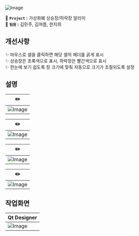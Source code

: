 ![Image](https://github.com/user-attachments/assets/5efab571-48bd-4bcd-9532-170d60043d3a)

🎉 **`Project` :** 가상화폐 상승장/하락장 알리미<br>
🎉 **`팀원` :** 김민주, 김여름, 한지희

## 개선사항
✨ 마우스로 셀을 클릭하면 해당 셀의 헤더를 굵게 표시<br>
✨ 상승장은 초록색으로 표시, 하락장은 빨간색으로 표시<br>
✨ 한눈에 보기 쉽도록 창 크기에 맞춰 자동으로 크기가 조절되도록 설정

## 설명
|✏️|
|------|
|![Image](https://github.com/user-attachments/assets/dd0ca680-f28b-493a-9b36-36af38142a85)|

|✏️|
|------|
|![Image](https://github.com/user-attachments/assets/f87e0200-8386-4b31-97f4-25fea1c826cd)|

|✏️|
|------|
|![Image](https://github.com/user-attachments/assets/7d809785-a50f-4402-b16c-fd90f48acab9)|

|✏️|
|------|
|![Image](https://github.com/user-attachments/assets/420ad538-d697-4f98-bc7a-d8ddac7a2131)|


## 작업화면
|Qt Designer|
|------|
|![Image](https://github.com/user-attachments/assets/f97a748f-7c2e-470d-9424-4c418db762e4)|